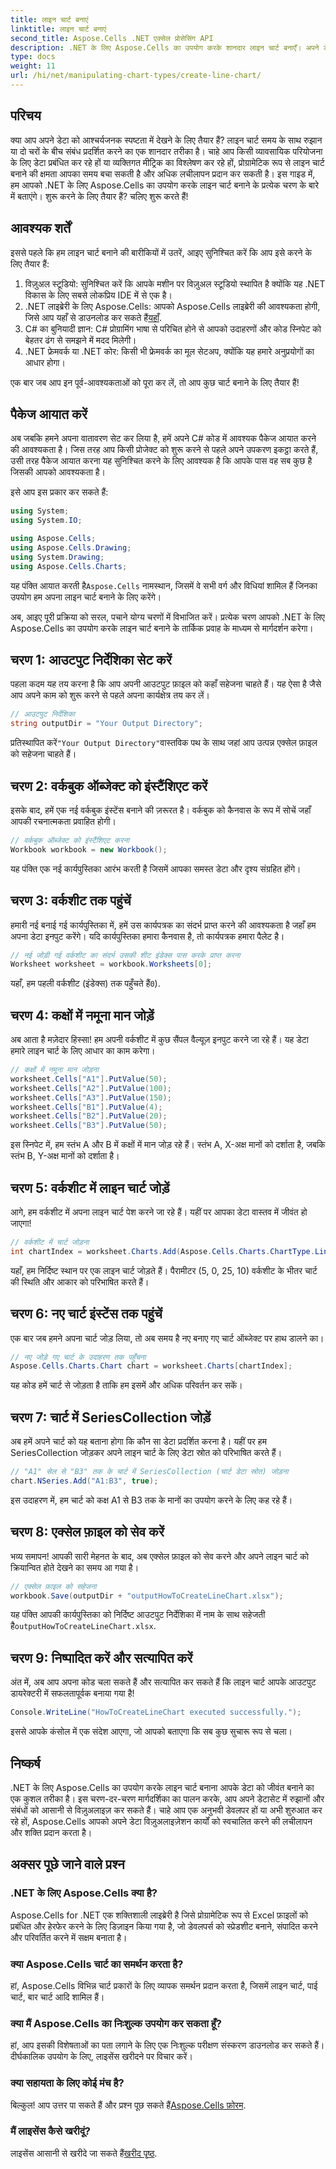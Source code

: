 ```yaml
---
title: लाइन चार्ट बनाएं
linktitle: लाइन चार्ट बनाएं
second_title: Aspose.Cells .NET एक्सेल प्रोसेसिंग API
description: .NET के लिए Aspose.Cells का उपयोग करके शानदार लाइन चार्ट बनाएँ। अपने डेटा को प्रभावी ढंग से विज़ुअलाइज़ करने के लिए हमारे चरण-दर-चरण गाइड का पालन करें।
type: docs
weight: 11
url: /hi/net/manipulating-chart-types/create-line-chart/
---
```

## परिचय

क्या आप अपने डेटा को आश्चर्यजनक स्पष्टता में देखने के लिए तैयार हैं? लाइन चार्ट समय के साथ रुझान या दो चरों के बीच संबंध प्रदर्शित करने का एक शानदार तरीका है। चाहे आप किसी व्यावसायिक परियोजना के लिए डेटा प्रबंधित कर रहे हों या व्यक्तिगत मीट्रिक का विश्लेषण कर रहे हों, प्रोग्रामेटिक रूप से लाइन चार्ट बनाने की क्षमता आपका समय बचा सकती है और अधिक लचीलापन प्रदान कर सकती है। इस गाइड में, हम आपको .NET के लिए Aspose.Cells का उपयोग करके लाइन चार्ट बनाने के प्रत्येक चरण के बारे में बताएंगे। शुरू करने के लिए तैयार हैं? चलिए शुरू करते हैं!

## आवश्यक शर्तें

इससे पहले कि हम लाइन चार्ट बनाने की बारीकियों में उतरें, आइए सुनिश्चित करें कि आप इसे करने के लिए तैयार हैं:

1. विज़ुअल स्टूडियो: सुनिश्चित करें कि आपके मशीन पर विज़ुअल स्टूडियो स्थापित है क्योंकि यह .NET विकास के लिए सबसे लोकप्रिय IDE में से एक है।
2.  .NET लाइब्रेरी के लिए Aspose.Cells: आपको Aspose.Cells लाइब्रेरी की आवश्यकता होगी, जिसे आप यहाँ से डाउनलोड कर सकते हैं[यहाँ](https://releases.aspose.com/cells/net/).
3. C# का बुनियादी ज्ञान: C# प्रोग्रामिंग भाषा से परिचित होने से आपको उदाहरणों और कोड स्निपेट को बेहतर ढंग से समझने में मदद मिलेगी।
4. .NET फ्रेमवर्क या .NET कोर: किसी भी फ्रेमवर्क का मूल सेटअप, क्योंकि यह हमारे अनुप्रयोगों का आधार होगा।

एक बार जब आप इन पूर्व-आवश्यकताओं को पूरा कर लें, तो आप कुछ चार्ट बनाने के लिए तैयार हैं!

## पैकेज आयात करें

अब जबकि हमने अपना वातावरण सेट कर लिया है, हमें अपने C# कोड में आवश्यक पैकेज आयात करने की आवश्यकता है। जिस तरह आप किसी प्रोजेक्ट को शुरू करने से पहले अपने उपकरण इकट्ठा करते हैं, उसी तरह पैकेज आयात करना यह सुनिश्चित करने के लिए आवश्यक है कि आपके पास वह सब कुछ है जिसकी आपको आवश्यकता है।

इसे आप इस प्रकार कर सकते हैं:

```csharp
using System;
using System.IO;

using Aspose.Cells;
using Aspose.Cells.Drawing;
using System.Drawing;
using Aspose.Cells.Charts;
```

 यह पंक्ति आयात करती है`Aspose.Cells` नामस्थान, जिसमें वे सभी वर्ग और विधियां शामिल हैं जिनका उपयोग हम अपना लाइन चार्ट बनाने के लिए करेंगे।

अब, आइए पूरी प्रक्रिया को सरल, पचाने योग्य चरणों में विभाजित करें। प्रत्येक चरण आपको .NET के लिए Aspose.Cells का उपयोग करके लाइन चार्ट बनाने के तार्किक प्रवाह के माध्यम से मार्गदर्शन करेगा।

## चरण 1: आउटपुट निर्देशिका सेट करें

पहला कदम यह तय करना है कि आप अपनी आउटपुट फ़ाइल को कहाँ सहेजना चाहते हैं। यह ऐसा है जैसे आप अपने काम को शुरू करने से पहले अपना कार्यक्षेत्र तय कर लें। 

```csharp
// आउटपुट निर्देशिका
string outputDir = "Your Output Directory";
```
 प्रतिस्थापित करें`"Your Output Directory"`वास्तविक पथ के साथ जहां आप उत्पन्न एक्सेल फ़ाइल को सहेजना चाहते हैं।

## चरण 2: वर्कबुक ऑब्जेक्ट को इंस्टैंशिएट करें

इसके बाद, हमें एक नई वर्कबुक इंस्टेंस बनाने की ज़रूरत है। वर्कबुक को कैनवास के रूप में सोचें जहाँ आपकी रचनात्मकता प्रवाहित होगी। 

```csharp
// वर्कबुक ऑब्जेक्ट को इंस्टैंशिएट करना
Workbook workbook = new Workbook();
```
यह पंक्ति एक नई कार्यपुस्तिका आरंभ करती है जिसमें आपका समस्त डेटा और दृश्य संग्रहित होंगे।

## चरण 3: वर्कशीट तक पहुंचें

हमारी नई बनाई गई कार्यपुस्तिका में, हमें उस कार्यपत्रक का संदर्भ प्राप्त करने की आवश्यकता है जहाँ हम अपना डेटा इनपुट करेंगे। यदि कार्यपुस्तिका हमारा कैनवास है, तो कार्यपत्रक हमारा पैलेट है।

```csharp
// नई जोड़ी गई वर्कशीट का संदर्भ उसकी शीट इंडेक्स पास करके प्राप्त करना
Worksheet worksheet = workbook.Worksheets[0];
```
 यहाँ, हम पहली वर्कशीट (इंडेक्स) तक पहुँचते हैं`0`).

## चरण 4: कक्षों में नमूना मान जोड़ें

अब आता है मज़ेदार हिस्सा! हम अपनी वर्कशीट में कुछ सैंपल वैल्यूज़ इनपुट करने जा रहे हैं। यह डेटा हमारे लाइन चार्ट के लिए आधार का काम करेगा। 

```csharp
// कक्षों में नमूना मान जोड़ना
worksheet.Cells["A1"].PutValue(50);
worksheet.Cells["A2"].PutValue(100);
worksheet.Cells["A3"].PutValue(150);
worksheet.Cells["B1"].PutValue(4);
worksheet.Cells["B2"].PutValue(20);
worksheet.Cells["B3"].PutValue(50);
```
इस स्निपेट में, हम स्तंभ A और B में कक्षों में मान जोड़ रहे हैं। स्तंभ A, X-अक्ष मानों को दर्शाता है, जबकि स्तंभ B, Y-अक्ष मानों को दर्शाता है।

## चरण 5: वर्कशीट में लाइन चार्ट जोड़ें

आगे, हम वर्कशीट में अपना लाइन चार्ट पेश करने जा रहे हैं। यहीं पर आपका डेटा वास्तव में जीवंत हो जाएगा!

```csharp
// वर्कशीट में चार्ट जोड़ना
int chartIndex = worksheet.Charts.Add(Aspose.Cells.Charts.ChartType.Line, 5, 0, 25, 10);
```
यहाँ, हम निर्दिष्ट स्थान पर एक लाइन चार्ट जोड़ते हैं। पैरामीटर (5, 0, 25, 10) वर्कशीट के भीतर चार्ट की स्थिति और आकार को परिभाषित करते हैं।

## चरण 6: नए चार्ट इंस्टेंस तक पहुंचें

एक बार जब हमने अपना चार्ट जोड़ लिया, तो अब समय है नए बनाए गए चार्ट ऑब्जेक्ट पर हाथ डालने का। 

```csharp
// नए जोड़े गए चार्ट के उदाहरण तक पहुँचना
Aspose.Cells.Charts.Chart chart = worksheet.Charts[chartIndex];
```
यह कोड हमें चार्ट से जोड़ता है ताकि हम इसमें और अधिक परिवर्तन कर सकें।

## चरण 7: चार्ट में SeriesCollection जोड़ें

अब हमें अपने चार्ट को यह बताना होगा कि कौन सा डेटा प्रदर्शित करना है। यहीं पर हम SeriesCollection जोड़कर अपने लाइन चार्ट के लिए डेटा स्रोत को परिभाषित करते हैं।

```csharp
// "A1" सेल से "B3" तक के चार्ट में SeriesCollection (चार्ट डेटा स्रोत) जोड़ना
chart.NSeries.Add("A1:B3", true);
```
इस उदाहरण में, हम चार्ट को कक्ष A1 से B3 तक के मानों का उपयोग करने के लिए कह रहे हैं।

## चरण 8: एक्सेल फ़ाइल को सेव करें

भव्य समापन! आपकी सारी मेहनत के बाद, अब एक्सेल फ़ाइल को सेव करने और अपने लाइन चार्ट को क्रियान्वित होते देखने का समय आ गया है।

```csharp
// एक्सेल फ़ाइल को सहेजना
workbook.Save(outputDir + "outputHowToCreateLineChart.xlsx");
```
 यह पंक्ति आपकी कार्यपुस्तिका को निर्दिष्ट आउटपुट निर्देशिका में नाम के साथ सहेजती है`outputHowToCreateLineChart.xlsx`.

## चरण 9: निष्पादित करें और सत्यापित करें

अंत में, अब आप अपना कोड चला सकते हैं और सत्यापित कर सकते हैं कि लाइन चार्ट आपके आउटपुट डायरेक्टरी में सफलतापूर्वक बनाया गया है! 

```csharp
Console.WriteLine("HowToCreateLineChart executed successfully.");
```
इससे आपके कंसोल में एक संदेश आएगा, जो आपको बताएगा कि सब कुछ सुचारू रूप से चला।

## निष्कर्ष

.NET के लिए Aspose.Cells का उपयोग करके लाइन चार्ट बनाना आपके डेटा को जीवंत बनाने का एक कुशल तरीका है। इस चरण-दर-चरण मार्गदर्शिका का पालन करके, आप अपने डेटासेट में रुझानों और संबंधों को आसानी से विज़ुअलाइज़ कर सकते हैं। चाहे आप एक अनुभवी डेवलपर हों या अभी शुरुआत कर रहे हों, Aspose.Cells आपको अपने डेटा विज़ुअलाइज़ेशन कार्यों को स्वचालित करने की लचीलापन और शक्ति प्रदान करता है। 

## अक्सर पूछे जाने वाले प्रश्न

### .NET के लिए Aspose.Cells क्या है?  
Aspose.Cells for .NET एक शक्तिशाली लाइब्रेरी है जिसे प्रोग्रामेटिक रूप से Excel फ़ाइलों को प्रबंधित और हेरफेर करने के लिए डिज़ाइन किया गया है, जो डेवलपर्स को स्प्रेडशीट बनाने, संपादित करने और परिवर्तित करने में सक्षम बनाता है।

### क्या Aspose.Cells चार्ट का समर्थन करता है?  
हां, Aspose.Cells विभिन्न चार्ट प्रकारों के लिए व्यापक समर्थन प्रदान करता है, जिसमें लाइन चार्ट, पाई चार्ट, बार चार्ट आदि शामिल हैं।

### क्या मैं Aspose.Cells का निःशुल्क उपयोग कर सकता हूँ?  
हां, आप इसकी विशेषताओं का पता लगाने के लिए एक निःशुल्क परीक्षण संस्करण डाउनलोड कर सकते हैं। दीर्घकालिक उपयोग के लिए, लाइसेंस खरीदने पर विचार करें।

### क्या सहायता के लिए कोई मंच है?  
 बिल्कुल! आप उत्तर पा सकते हैं और प्रश्न पूछ सकते हैं[Aspose.Cells फ़ोरम](https://forum.aspose.com/c/cells/9).

### मैं लाइसेंस कैसे खरीदूं?  
 लाइसेंस आसानी से खरीदे जा सकते हैं[खरीद पृष्ठ](https://purchase.aspose.com/buy).